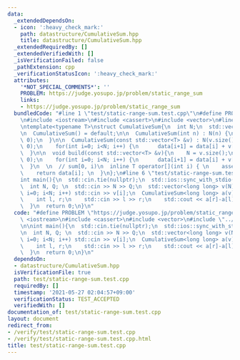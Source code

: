 ```yaml
---
data:
  _extendedDependsOn:
  - icon: ':heavy_check_mark:'
    path: datastructure/CumulativeSum.hpp
    title: datastructure/CumulativeSum.hpp
  _extendedRequiredBy: []
  _extendedVerifiedWith: []
  _isVerificationFailed: false
  _pathExtension: cpp
  _verificationStatusIcon: ':heavy_check_mark:'
  attributes:
    '*NOT_SPECIAL_COMMENTS*': ''
    PROBLEM: https://judge.yosupo.jp/problem/static_range_sum
    links:
    - https://judge.yosupo.jp/problem/static_range_sum
  bundledCode: "#line 1 \"test/static-range-sum.test.cpp\"\n#define PROBLEM \"https://judge.yosupo.jp/problem/static_range_sum\"\
    \n#include <iostream>\n#include <cassert>\n#include <vector>\n#line 3 \"datastructure/CumulativeSum.hpp\"\
    \ntemplate<typename T>\nstruct CumulativeSum{\n  int N;\n  std::vector<T> data;\n\
    \n  CumulativeSum() = default;\n\n  CumulativeSum(int n) : N(n) {\n    data.assign(N+1,\
    \ 0);\n  }\n\n  CumulativeSum(const std::vector<T> &v) : N(v.size()){\n    data.assign(N+1,\
    \ 0);\n    for(int i=0; i<N; i++) {\n      data[i+1] = data[i] + v[i];\n    }\n\
    \  }\n\n  void build(const std::vector<T> &v){\n    N = v.size();\n    data.assign(N+1,\
    \ 0);\n    for(int i=0; i<N; i++) {\n      data[i+1] = data[i] + v[i];\n    }\n\
    \  }\n  \n  // sum[0, i)\n  inline T operator[](int i) { \n    assert(i <= N);\n\
    \    return data[i]; \n  }\n};\n#line 6 \"test/static-range-sum.test.cpp\"\n\n\
    int main(){\n  std::cin.tie(nullptr);\n  std::ios::sync_with_stdio(false);\n\n\
    \  int N, Q; \n  std::cin >> N >> Q;\n  std::vector<long long> v(N);\n  for(int\
    \ i=0; i<N; i++) std::cin >> v[i];\n  CumulativeSum<long long> a(v);\n  while(Q--){\n\
    \    int l, r;\n    std::cin >> l >> r;\n    std::cout << a[r]-a[l] << '\\n';\n\
    \  }\n  return 0;\n}\n"
  code: "#define PROBLEM \"https://judge.yosupo.jp/problem/static_range_sum\"\n#include\
    \ <iostream>\n#include <cassert>\n#include <vector>\n#include \"../datastructure/CumulativeSum.hpp\"\
    \n\nint main(){\n  std::cin.tie(nullptr);\n  std::ios::sync_with_stdio(false);\n\
    \n  int N, Q; \n  std::cin >> N >> Q;\n  std::vector<long long> v(N);\n  for(int\
    \ i=0; i<N; i++) std::cin >> v[i];\n  CumulativeSum<long long> a(v);\n  while(Q--){\n\
    \    int l, r;\n    std::cin >> l >> r;\n    std::cout << a[r]-a[l] << '\\n';\n\
    \  }\n  return 0;\n}\n"
  dependsOn:
  - datastructure/CumulativeSum.hpp
  isVerificationFile: true
  path: test/static-range-sum.test.cpp
  requiredBy: []
  timestamp: '2021-05-27 02:04:57+09:00'
  verificationStatus: TEST_ACCEPTED
  verifiedWith: []
documentation_of: test/static-range-sum.test.cpp
layout: document
redirect_from:
- /verify/test/static-range-sum.test.cpp
- /verify/test/static-range-sum.test.cpp.html
title: test/static-range-sum.test.cpp
---
```

